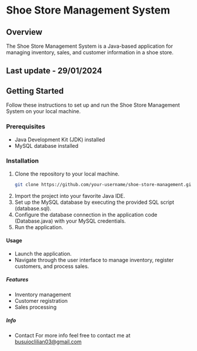# Shoe Store Management System

## Overview
The Shoe Store Management System is a Java-based application for managing inventory, sales, and customer information in a shoe store.

## Last update - 29/01/2024

## Getting Started
Follow these instructions to set up and run the Shoe Store Management System on your local machine.

### Prerequisites
- Java Development Kit (JDK) installed
- MySQL database installed

### Installation
1. Clone the repository to your local machine.
   ```bash
   git clone https://github.com/your-username/shoe-store-management.git
2. Import the project into your favorite Java IDE.
3. Set up the MySQL database by executing the provided SQL script (database.sql).
4. Configure the database connection in the application code (Database.java) with your MySQL credentials.
5. Run the application.

#### Usage
- Launch the application.
- Navigate through the user interface to manage inventory, register customers, and process sales.

##### Features
- Inventory management
- Customer registration
- Sales processing

##### Info
- Contact
For more info feel free to contact me at busuioclilian03@gmail.com
